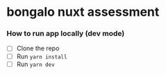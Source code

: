 # bongalo nuxt assessment

### How to run app locally (dev mode)
- [ ] Clone the repo
- [ ] Run ` yarn install `
- [ ] Run ` yarn dev `
